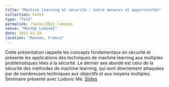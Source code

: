 ```yaml
---
title: "Machine learning et sécurité : entre menaces et opportunités"
collection: talks
type: "Talk"
permalink: /talks/2021-lumenai
venue: "MeetUp LumenAI"
date: 2021-11-29
location: "Rennes, France"
---
```


Cette présentation rappelle les concepts fondamentaux en sécurité et présente les applications des techniques de machine learning aux multiples problématiques liées à la sécurité. Le dernier axe abordé est celui de la sécurité des méthodes de machine learning, qui sont directement attaquées par de nombreuses techniques aux objectifs et aux moyens multiples. Séminaire présenté avec Ludovic Mé. [Slides](https://pfgimenez.github.io/files/lumenai.pdf)
